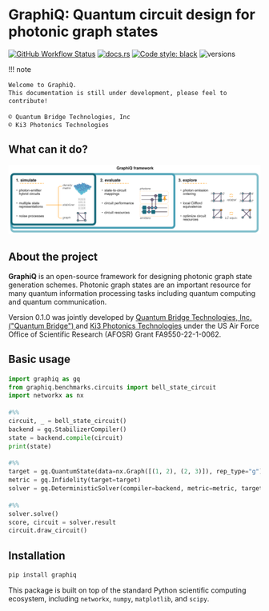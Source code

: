 # GraphiQ: Quantum circuit design for photonic graph states

[![GitHub Workflow Status](https://img.shields.io/badge/build-passing-brightgreen)](https://github.com/ki3-qbt/graph-compiler/actions)
[![docs.rs](https://img.shields.io/badge/docs-passing-brightgreen)](https://github.com/ki3-qbt/graph-compiler/tree/gh-pages)
[![Code style: black](https://img.shields.io/badge/code%20style-black-000000.svg)](https://github.com/ambv/black)
![versions](https://img.shields.io/badge/python-3.8%20%7C%203.9%20%7C%203.10-blue)

!!! note

    Welcome to GraphiQ.
    This documentation is still under development, please feel to contribute!

    © Quantum Bridge Technologies, Inc
    © Ki3 Photonics Technologies

## What can it do?

![GraphiQ framework](img/fig1.png)

## About the project
**GraphiQ** is an open-source framework for designing photonic graph state generation schemes. Photonic graph states are an important resource for many quantum information processing tasks including quantum computing and
quantum communication.

Version 0.1.0 was jointly developed by [Quantum Bridge Technologies, Inc. ("Quantum Bridge") ](https://qubridge.io/)
and [Ki3 Photonics Technologies](https://www.ki3photonics.com/)
under the US Air Force Office of Scientific Research (AFOSR) Grant FA9550-22-1-0062.

## Basic usage

``` py
import graphiq as gq
from graphiq.benchmarks.circuits import bell_state_circuit
import networkx as nx

#%%
circuit, _ = bell_state_circuit()
backend = gq.StabilizerCompiler()
state = backend.compile(circuit)
print(state)

#%%
target = gq.QuantumState(data=nx.Graph([(1, 2), (2, 3)]), rep_type="g")
metric = gq.Infidelity(target=target)
solver = gq.DeterministicSolver(compiler=backend, metric=metric, target=target)

#%%
solver.solve()
score, circuit = solver.result
circuit.draw_circuit()
```

## Installation

``` bash
pip install graphiq
```

This package is built on top of the standard Python scientific computing ecosystem, including
`networkx`, `numpy`, `matplotlib`, and `scipy`.
